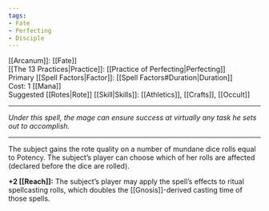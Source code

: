 ```yaml
---
tags:
- Fate
- Perfecting
- Disciple
---
```


[[Arcanum]]: [[Fate]]\
[[The 13 Practices|Practice]]: [[Practice of Perfecting|Perfecting]]\
Primary [[Spell Factors|Factor]]: [[Spell Factors#Duration|Duration]]\
Cost: 1 [[Mana]]\
Suggested [[Rotes|Rote]] [[Skill|Skills]]: [[Athletics]], [[Crafts]], [[Occult]]

---

_Under this spell, the mage can ensure success at virtually any task he sets out to accomplish._

---

The subject gains the rote quality on a number of mundane dice rolls equal to Potency. The subject’s player can choose which of her rolls are affected (declared before the dice are rolled).

**+2 [[Reach]]:** The subject’s player may apply the spell’s effects to ritual spellcasting rolls, which doubles the [[Gnosis]]-derived casting time of those spells.